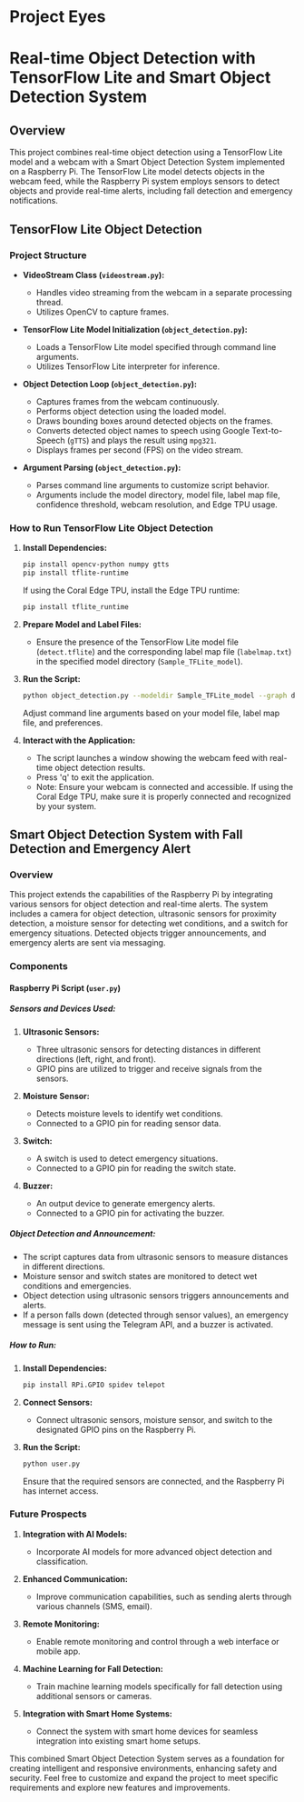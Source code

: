 # Project Eyes
# Real-time Object Detection with TensorFlow Lite and Smart Object Detection System

## Overview

This project combines real-time object detection using a TensorFlow Lite model and a webcam with a Smart Object Detection System implemented on a Raspberry Pi. The TensorFlow Lite model detects objects in the webcam feed, while the Raspberry Pi system employs sensors to detect objects and provide real-time alerts, including fall detection and emergency notifications.

## TensorFlow Lite Object Detection

### Project Structure

- **VideoStream Class (`videostream.py`):**
  - Handles video streaming from the webcam in a separate processing thread.
  - Utilizes OpenCV to capture frames.

- **TensorFlow Lite Model Initialization (`object_detection.py`):**
  - Loads a TensorFlow Lite model specified through command line arguments.
  - Utilizes TensorFlow Lite interpreter for inference.
  
- **Object Detection Loop (`object_detection.py`):**
  - Captures frames from the webcam continuously.
  - Performs object detection using the loaded model.
  - Draws bounding boxes around detected objects on the frames.
  - Converts detected object names to speech using Google Text-to-Speech (`gTTS`) and plays the result using `mpg321`.
  - Displays frames per second (FPS) on the video stream.

- **Argument Parsing (`object_detection.py`):**
  - Parses command line arguments to customize script behavior.
  - Arguments include the model directory, model file, label map file, confidence threshold, webcam resolution, and Edge TPU usage.

### How to Run TensorFlow Lite Object Detection

1. **Install Dependencies:**
   ```bash
   pip install opencv-python numpy gtts
   pip install tflite-runtime
   ```

   If using the Coral Edge TPU, install the Edge TPU runtime:
   
   ```bash
   pip install tflite_runtime
   ```

2. **Prepare Model and Label Files:**
   - Ensure the presence of the TensorFlow Lite model file (`detect.tflite`) and the corresponding label map file (`labelmap.txt`) in the specified model directory (`Sample_TFLite_model`).

3. **Run the Script:**
   ```bash
   python object_detection.py --modeldir Sample_TFLite_model --graph detect.tflite --labels labelmap.txt --threshold 0.5 --resolution 640x480
   ```

   Adjust command line arguments based on your model file, label map file, and preferences.

4. **Interact with the Application:**
   - The script launches a window showing the webcam feed with real-time object detection results.
   - Press 'q' to exit the application.
   - Note: Ensure your webcam is connected and accessible. If using the Coral Edge TPU, make sure it is properly connected and recognized by your system.

## Smart Object Detection System with Fall Detection and Emergency Alert

### Overview

This project extends the capabilities of the Raspberry Pi by integrating various sensors for object detection and real-time alerts. The system includes a camera for object detection, ultrasonic sensors for proximity detection, a moisture sensor for detecting wet conditions, and a switch for emergency situations. Detected objects trigger announcements, and emergency alerts are sent via messaging.

### Components

#### Raspberry Pi Script (`user.py`)

##### Sensors and Devices Used:

1. **Ultrasonic Sensors:**
   - Three ultrasonic sensors for detecting distances in different directions (left, right, and front).
   - GPIO pins are utilized to trigger and receive signals from the sensors.

2. **Moisture Sensor:**
   - Detects moisture levels to identify wet conditions.
   - Connected to a GPIO pin for reading sensor data.

3. **Switch:**
   - A switch is used to detect emergency situations.
   - Connected to a GPIO pin for reading the switch state.

4. **Buzzer:**
   - An output device to generate emergency alerts.
   - Connected to a GPIO pin for activating the buzzer.

##### Object Detection and Announcement:

- The script captures data from ultrasonic sensors to measure distances in different directions.
- Moisture sensor and switch states are monitored to detect wet conditions and emergencies.
- Object detection using ultrasonic sensors triggers announcements and alerts.
- If a person falls down (detected through sensor values), an emergency message is sent using the Telegram API, and a buzzer is activated.

##### How to Run:

1. **Install Dependencies:**
   ```bash
   pip install RPi.GPIO spidev telepot
   ```

2. **Connect Sensors:**
   - Connect ultrasonic sensors, moisture sensor, and switch to the designated GPIO pins on the Raspberry Pi.

3. **Run the Script:**
   ```bash
   python user.py
   ```

   Ensure that the required sensors are connected, and the Raspberry Pi has internet access.

### Future Prospects

1. **Integration with AI Models:**
   - Incorporate AI models for more advanced object detection and classification.

2. **Enhanced Communication:**
   - Improve communication capabilities, such as sending alerts through various channels (SMS, email).

3. **Remote Monitoring:**
   - Enable remote monitoring and control through a web interface or mobile app.

4. **Machine Learning for Fall Detection:**
   - Train machine learning models specifically for fall detection using additional sensors or cameras.

5. **Integration with Smart Home Systems:**
   - Connect the system with smart home devices for seamless integration into existing smart home setups.

This combined Smart Object Detection System serves as a foundation for creating intelligent and responsive environments, enhancing safety and security. Feel free to customize and expand the project to meet specific requirements and explore new features and improvements.
